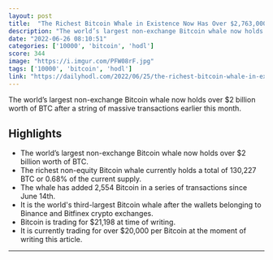 ```yaml
---
layout: post
title:  "The Richest Bitcoin Whale in Existence Now Has Over $2,763,000,000 in BTC After Massive Series of Transactions"
description: "The world’s largest non-exchange Bitcoin whale now holds over $2 billion worth of BTC after a string of massive transactions earlier this month."
date: "2022-06-26 08:10:51"
categories: ['10000', 'bitcoin', 'hodl']
score: 344
image: "https://i.imgur.com/PFW08rF.jpg"
tags: ['10000', 'bitcoin', 'hodl']
link: "https://dailyhodl.com/2022/06/25/the-richest-bitcoin-whale-in-existence-now-has-over-2763000000-in-btc-after-massive-series-of-transactions/"
---
```


The world’s largest non-exchange Bitcoin whale now holds over $2 billion worth of BTC after a string of massive transactions earlier this month.

## Highlights

- The world’s largest non-exchange Bitcoin whale now holds over $2 billion worth of BTC.
- The richest non-equity Bitcoin whale currently holds a total of 130,227 BTC or 0.68% of the current supply.
- The whale has added 2,554 Bitcoin in a series of transactions since June 14th.
- It is the world's third-largest Bitcoin whale after the wallets belonging to Binance and Bitfinex crypto exchanges.
- Bitcoin is trading for $21,198 at time of writing.
- It is currently trading for over $20,000 per Bitcoin at the moment of writing this article.

---
